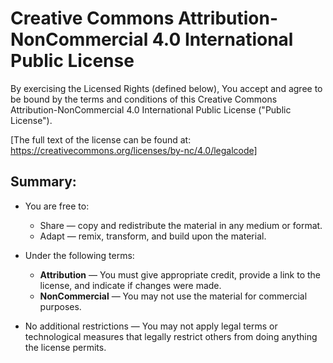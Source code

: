 # Creative Commons Attribution-NonCommercial 4.0 International Public License

By exercising the Licensed Rights (defined below), You accept and agree to be bound by the terms and conditions of this Creative Commons Attribution-NonCommercial 4.0 International Public License ("Public License").

[The full text of the license can be found at: https://creativecommons.org/licenses/by-nc/4.0/legalcode]

## Summary:

- You are free to:  
  - Share — copy and redistribute the material in any medium or format.  
  - Adapt — remix, transform, and build upon the material.  

- Under the following terms:  
  - **Attribution** — You must give appropriate credit, provide a link to the license, and indicate if changes were made.  
  - **NonCommercial** — You may not use the material for commercial purposes.  

- No additional restrictions — You may not apply legal terms or technological measures that legally restrict others from doing anything the license permits.
